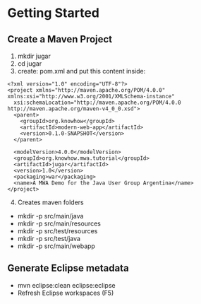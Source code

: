 # Getting Started
## Create a Maven Project
1. mkdir jugar
2. cd jugar
3. create: pom.xml and put this content inside:
```
<?xml version="1.0" encoding="UTF-8"?>
<project xmlns="http://maven.apache.org/POM/4.0.0" xmlns:xsi="http://www.w3.org/2001/XMLSchema-instance"
  xsi:schemaLocation="http://maven.apache.org/POM/4.0.0 http://maven.apache.org/maven-v4_0_0.xsd">
  <parent>
    <groupId>org.knowhow</groupId>
    <artifactId>modern-web-app</artifactId>
    <version>0.1.0-SNAPSHOT</version>
  </parent>

  <modelVersion>4.0.0</modelVersion>
  <groupId>org.knowhow.mwa.tutorial</groupId>
  <artifactId>jugar</artifactId>
  <version>1.0</version>
  <packaging>war</packaging>
  <name>A MWA Demo for the Java User Group Argentina</name>
</project>
```
4. Creates maven folders
 * mkdir -p src/main/java
 * mkdir -p src/main/resources
 * mkdir -p src/test/resources
 * mkdir -p src/test/java
 * mkdir -p src/main/webapp

## Generate Eclipse metadata
 * mvn eclipse:clean eclipse:eclipse
 * Refresh Eclipse workspaces (F5)